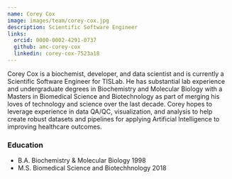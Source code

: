 ```yaml
---
name: Corey Cox
image: images/team/corey-cox.jpg
description: Scientific Software Engineer
links:
  orcid: 0000-0002-4291-0737
  github: amc-corey-cox
  linkedin: corey-cox-7523a18
---
```


Corey Cox is a biochemist, developer, and data scientist and is currently a Scientific Software Engineer for TISLab. He has substantial lab experience and undergraduate degrees in Biochemistry and Molecular Biology with a Masters in Biomedical Science and Biotechnology as part of merging his loves of technology and science over the last decade. Corey hopes to leverage experience in data QA/QC, visualization, and analysis to help create robust datasets and pipelines for applying Artificial Intelligence to improving healthcare outcomes.

### Education

- B.A. Biochemistry & Molecular Biology 1998
- M.S. Biomedical Science and Biotechhnology 2018
